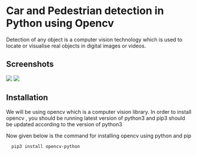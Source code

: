 

# Car and Pedestrian detection in Python using Opencv

Detection of any object is a computer vision technology which is used to locate or visualise real objects in digital images or videos.






## Screenshots

![](https://github.com/tapan-agarwal/Car-and-Pedestrian-Detection-in-Python-using-Opencv/blob/master/Screenshot%202021-08-24%20at%205.46.42%20PM.png)
![](https://github.com/tapan-agarwal/Car-and-Pedestrian-Detection-in-Python-using-Opencv/blob/master/Screenshot%202021-08-24%20at%205.47.20%20PM.png)

## Installation

We will be using opencv which is a computer vision library.
In order to install opencv , you should be running latest version of python3 and pip3 should be updated according to the version of python3

Now given below is the command for installing opencv using python and pip

```bash
  pip3 install opencv-python
```



